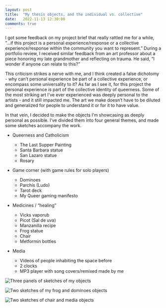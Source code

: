 ```yaml
---
layout: post
title:  "My thesis objects, and the individual vs. collective"
date:   2022-11-13 12:30:00
comments: true
---
```


I got some feedback on my project brief that really rattled me for a while, ”...if this project is a personal experience/response or a collective experience/response within the community you want to represent.” During a portfolio review, I received similar feedback from an art professor about a piece honoring my late grandmother and reflecting on trauma. He said, “I wonder if anyone can relate to this?”

This criticism strikes a nerve with me, and I think created a false dichotomy  - why can’t personal experience be part of a collective experience, or encompass some universality to it? As far as I see it, for this project the personal experience *is* part of the collective identity of queerness. Some of the most striking art I’ve ever experienced was deeply personal to the artists - and it still impacted me. The art we make doesn’t have to be diluted and generalized for people to understand it or for it to have value.

In that vein, I decided to make the objects I’m showcasing as deeply personal as possible.
I’ve divided them into four general themes, and made some sketches accompany the work.

- Queerness and Catholicism
    - The Last Supper Painting
    - Santa Barbara statue
    - San Lazaro statue
    - Rosary

- Game corner (with game rules for solo players)
	- Dominoes
    - Parchís (Ludo)
    - Tarot deck
    - My Queer gaming manifesto

- Medicines / “healing”
    - Vicks vaporub
    - Picot (Sal de uva)
    - Manzanilla recipe
    - Frog statue
    - Chair
    - Metformin bottles

- Media
    - Videos of people inhabiting the space before
    - 2 clocks
    - MP3 player with song covers/remixed made by me


![Three panels of sketches of my objects](https://dtosca.github.io/thesis-idm/assets/img/2022-11-13-Sketches/sketch1.png)  

![Two sketches of my frog and dominoes objects](https://dtosca.github.io/thesis-idm/assets/img/2022-11-13-Sketches/sketch2.png)  

![Two sketches of chair and media objects](https://dtosca.github.io/thesis-idm/assets/img/2022-11-13-Sketches/sketch3.png)